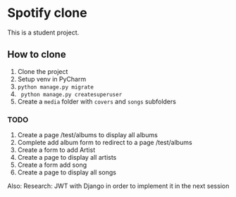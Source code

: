 # Spotify clone

This is a student project.

## How to clone
1. Clone the project
2. Setup venv in PyCharm
3. ```python manage.py migrate```
4. ``` python manage.py createsuperuser```
5. Create a ```media``` folder with ```covers``` and ```songs``` subfolders

### TODO

1. Create a page /test/albums to display all albums
2. Complete add album form to redirect to a page /test/albums
3. Create a form to add Artist
4. Create a page to display all artists
5. Create a form add song
6. Create a page to display all songs

Also:
Research: JWT with Django in order to implement it in the next session